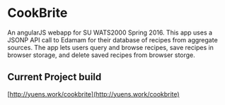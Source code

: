 # CookBrite

An angularJS webapp for SU WATS2000 Spring 2016.  This app uses a JSONP API call to Edamam for their database of recipes from aggregate sources.  The app lets users query and browse recipes, save recipes in browser storage, and delete saved recipes from browser storge.  

## Current Project build
[http://yuens.work/cookbrite](http://yuens.work/cookbrite)
